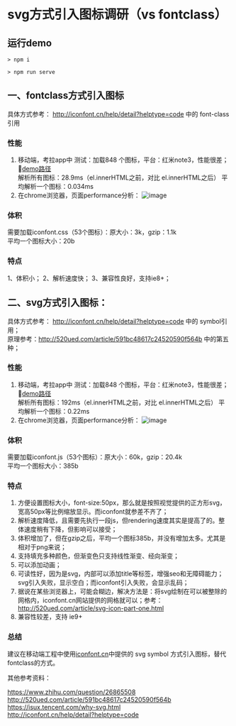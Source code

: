 # svg方式引入图标调研（vs fontclass）

## 运行demo

```
> npm i
```

```
> npm run serve
```


## 一、fontclass方式引入图标

具体方式参考：
http://iconfont.cn/help/detail?helptype=code 中的 font-class引用

### 性能

1. 移动端，考拉app中
测试：加载848 个图标，平台：红米note3，性能很差；  
[demo路径](http://localhost:3333/fontclass.html)   
解析所有图标：28.9ms（el.innerHTML之前，对比 el.innerHTML之后）
平均解析一个图标：0.034ms
2. 在chrome浏览器，页面performance分析：
![image](https://note.youdao.com/yws/api/group/13812186/noteresource/353B16A9BD07449EB414641ACC05D2DA/version/26?method=get-resource)

### 体积

需要加载iconfont.css（53个图标）：原大小：3k，gzip：1.1k  
平均一个图标大小：20b

### 特点

1、体积小；
2、解析速度快；
3、兼容性良好，支持ie8+；

## 二、svg方式引入图标：

具体方式参考：
http://iconfont.cn/help/detail?helptype=code 中的 symbol引用；  
原理参考：http://520ued.com/article/591bc48617c24520590f564b 中的第五种；

### 性能
1. 移动端，考拉app中
测试：加载848 个图标，平台：红米note3，性能很差；  
[demo路径](http://localhost:3333/svg.html)   
解析所有图标：192ms（el.innerHTML之前，对比 el.innerHTML之后）
平均解析一个图标：0.22ms
2. 在chrome浏览器，页面performance分析：
![image](https://note.youdao.com/yws/api/group/13812186/noteresource/B2099C11F820477A9D2711E301269455/version/27?method=get-resource)

### 体积

需要加载iconfont.js（53个图标）：原大小：60k，gzip：20.4k  
平均一个图标大小：385b

### 特点

1. 方便设置图标大小，font-size:50px，那么就是按照视觉提供的正方形svg，宽高50px等比例缩放显示。而iconfont就参差不齐了；
2. 解析速度降低，且需要先执行一段js，但rendering速度其实是提高了的。整体速度稍有下降，但影响可以接受；
3. 体积增加了，但在gzip之后，平均一个图标385b，并没有增加太多。尤其是相对于png来说；
4. 支持填充多种颜色，但渐变色只支持线性渐变、经向渐变；
5. 可以添加动画；
6. 可读性好，因为是svg，内部可以添加title等标签，增强seo和无障碍能力；svg引入失败，显示空白；而iconfont引入失败，会显示乱码；
7. 据说在某些浏览器上，可能会糊边，解决方法是：将svg绘制在可以被整除的网格内，iconfont.cn网站提供的网格就可以；参考：http://520ued.com/article/svg-icon-part-one.html
8. 兼容性较差，支持 ie9+

### 总结

建议在移动端工程中使用[iconfont.cn](http://iconfont.cn)中提供的 svg symbol 方式引入图标，替代fontclass的方式。

其他参考资料：

https://www.zhihu.com/question/26865508  
http://520ued.com/article/591bc48617c24520590f564b  
https://isux.tencent.com/why-svg.html  
http://iconfont.cn/help/detail?helptype=code  
